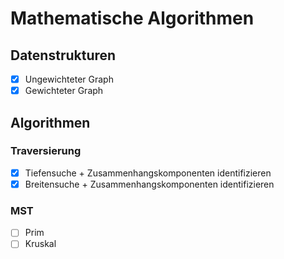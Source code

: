 # Mathematische Algorithmen 
## Datenstrukturen
- [x] Ungewichteter Graph
- [x] Gewichteter Graph
## Algorithmen
### Traversierung
- [x] Tiefensuche  + Zusammenhangskomponenten identifizieren
- [x] Breitensuche + Zusammenhangskomponenten identifizieren
### MST
- [ ] Prim
- [ ] Kruskal

